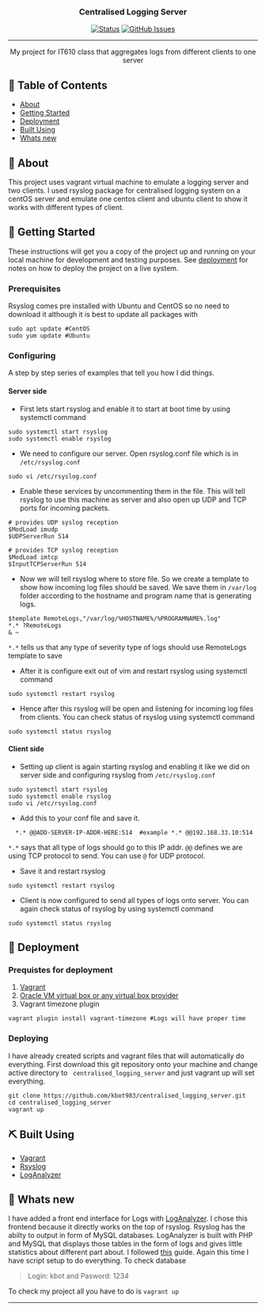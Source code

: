<h3 align="center">Centralised Logging Server</h3>

<div align="center">

[![Status](https://img.shields.io/badge/status-active-success.svg)]()
[![GitHub Issues](https://img.shields.io/github/issues/kbot983/centralised_logging_server)](https://github.com/kbot983/centralised_logging_server/issues)

</div>

---

<p align="center"> My project for IT610 class that aggregates logs from different clients to one server
    <br> 
</p>



## 📝 Table of Contents

- [About](#about)
- [Getting Started](#getting_started)
- [Deployment](#deployment)
- [Built Using](#built_using)
- [Whats new](#whats_new)

## 🧐 About <a name = "about"></a>

This project uses vagrant virtual machine to emulate a logging server and two clients. I used rsyslog package for centralised logging system on a centOS server and emulate one centos client and ubuntu client to show it works with different types of client. 

## 🏁 Getting Started <a name = "getting_started"></a>

These instructions will get you a copy of the project up and running on your local machine for development and testing purposes. See [deployment](#deployment) for notes on how to deploy the project on a live system.

### Prerequisites

Rsyslog comes pre installed with Ubuntu and CentOS so no need to download it although it is best to update all packages with
```
sudo apt update #CentOS 
sudo yum update #Ubuntu 
```

### Configuring

A step by step series of examples that tell you how I did things.

#### Server side 
* First lets start rsyslog and enable it to start at boot time by using systemctl command
```
sudo systemctl start rsyslog
sudo systemctl enable rsyslog

```
* We need to configure our server. Open rsyslog.conf file which is in ``` /etc/rsyslog.conf ``` 

```
sudo vi /etc/rsyslog.conf
```
* Enable these services by uncommenting them in the file. This will tell rsyslog to use this machine as server and also open up UDP and TCP ports for incoming packets.

```
# provides UDP syslog reception
$ModLoad imudp
$UDPServerRun 514

# provides TCP syslog reception
$ModLoad imtcp
$InputTCPServerRun 514

```
* Now we will tell rsyslog where to store file. So we create a template to show how incoming log files should be saved. We save them in ```/var/log``` folder according to the hostname and program name that is generating logs.  
```
$template RemoteLogs,"/var/log/%HOSTNAME%/%PROGRAMNAME%.log"
*.* ?RemoteLogs
& ~
```
``` *.* ``` tells us that any type of severity type of logs should use RemoteLogs template to save

* After it is configure exit out of vim and restart rsyslog using systemctl command 

``` 
sudo systemctl restart rsyslog 

```

* Hence after this rsyslog will be open and listening for incoming log files from clients. You can check status of rsyslog using systemctl command

```
sudo systemctl status rsyslog
```


#### Client side

* Setting up client is again starting rsyslog and enabling it like we did on server side and configuring rsyslog from ``` /etc/rsyslog.conf ```

``` 
sudo systemctl start rsyslog
sudo systemctl enable rsyslog
sudo vi /etc/rsyslog.conf

```
* Add this to your conf file and save it. 

```
  *.* @@ADD-SERVER-IP-ADDR-HERE:514  #example *.* @@192.168.33.10:514
```

``` *.* ``` says that all type of logs should go to this IP addr. 
``` @@ ``` defines we are using TCP protocol to send. You can use ``` @ ``` for UDP protocol.

* Save it and restart rsyslog 

```
sudo systemctl restart rsyslog
```

* Client is now configured to send all types of logs onto server. You can again check status of rsyslog by using systemctl command

```
sudo systemctl status rsyslog

```

## 🚀 Deployment <a name = "deployment"></a>

### Prequistes for deployment

1. [Vagrant](https://www.vagrantup.com/downloads.html)
2. [Oracle VM virtual box or any virtual box provider](https://www.oracle.com/virtualization/technologies/vm/downloads/virtualbox-downloads.html)
3. Vagrant timezone plugin
```
vagrant plugin install vagrant-timezone #Logs will have proper time
```

### Deploying 

I have already created scripts and vagrant files that will automatically do everything. First download this git repository onto your machine and change active directory to ``` centralised_logging_server``` and just vagrant up will set everything. 

```
git clone https://github.com/kbot983/centralised_logging_server.git
cd centralised_logging_server
vagrant up
```


## ⛏️ Built Using <a name = "built_using"></a>

- [Vagrant](https://www.vagrantup.com/)
- [Rsyslog](https://www.rsyslog.com/) 
- [LogAnalyzer](https://loganalyzer.adiscon.com/)

## 🎇 Whats new <a name = "whats_new"></a>

I have added a front end interface for Logs with [LogAnalyzer](https://loganalyzer.adiscon.com/). I chose this frontend because it directly works on the top of rsyslog. Rsyslog has the abilty to output in form of MySQL databases. LogAnalyzer is built with PHP and MySQL that displays those tables in the form of logs and gives little statistics about different part about. I followed [this](http://yallalabs.com/linux/how-to-setup-loganalyzer-with-rsyslog-on-centos-7-rhel-7/) guide. Again this time I have script setup to do everything. To check database 
> Login: kbot and Pasword: 1234

To check my project all you have to do is 
``` vagrant up ```

---
